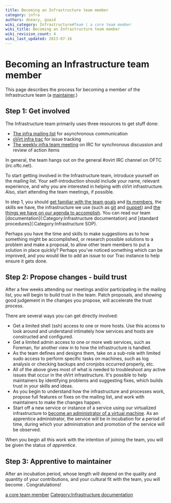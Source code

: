 ```yaml
---
title: Becoming an Infrastructure team member
category: infra
authors: dneary, quaid
wiki_category: Infrastructure#Team | a core team member
wiki_title: Becoming an Infrastructure team member
wiki_revision_count: 4
wiki_last_updated: 2013-07-16
---
```


# Becoming an Infrastructure team member

This page describes the process for becoming a member of the Infrastructure team (a [maintainer](/develop/dev-process/becoming-a-maintainer/).)

## Step 1: Get involved

The Infrastructure team primarily uses three resources to get stuff done:

*   [The infra mailing list](http://lists.ovirt.org/mailman/listinfo/infra) for asynchronous communication
*   [oVirt infra trac](https://fedorahosted.org/ovirt/report/1) for issue tracking
*   [The weekly infra team meeting](/develop/infra/infrastructure-team-meetings/) on IRC for synchronous discussion and review of action items

In general, the team hangs out on the general #ovirt IRC channel on OFTC (irc.oftc.net).

To start getting involved in the Infrastructure team, introduce yourself on the mailing list. Your self-introduction should include your name, relevant experience, and why you are interested in helping with oVirt infrastructure. Also, start attending the team meetings, if possible.

In step 1, you should [ get familiar with the team goals](:Category:Infrastructure) and [its members](/develop/infra/infrastructure-team-administrators/), the skills we have, the infrastructure we use (such as [git](/develop/infra/infrastructure-git-repository/) and [puppet](/develop/infra/infrastructure-puppet-details/)) and [the things we have on our agenda to accomplish](http://fedorahosted.org/ovirt/report/1). You can read our team [documentation](:Category:Infrastructure documentation) and [standard procedures](:Category:Infrastructure SOP).

Perhaps you have the time and skills to make suggestions as to how something might be accomplished, or research possible solutions to a problem and make a proposal, to allow other team members to put a solution in place quickly? Perhaps you've noticed something which can be improved, and you would like to add an issue to our Trac instance to help ensure it gets done.

## Step 2: Propose changes - build trust

After a few weeks attending our meetings and/or participating in the mailing list, you will begin to build trust in the team. Patch proposals, and showing good judgement in the changes you propose, will accelerate the trust process.

There are several ways you can get directly involved:

*   Get a limited shell (ssh) access to one or more hosts. Use this access to look around and understand intimately how services and hosts are constructed and configured.
*   Get a limited admin access to one or more web services, such as Foreman, for another view in to how the infrastructure is handled.
*   As the team defines and designs them, take on a sub-role with limited sudo access to perform specific tasks on machines, such as log analysis or checking backups and cronjobs occurred properly, etc.
*   All of the above gives most of what is needed to troubleshoot any active issues that occur in the oVirt infrastructure. It's possible to help maintainers by identifying problems and suggesting fixes, which builds trust in your skills and ideas.
*   As you begin to understand how the infrastructure and processes work, propose full features or fixes on the mailing list, and work with maintainers to make the changes happen.
*   Start off a new service or instance of a service using our virtualized infrastructure to [become an administrator of a virtual machine](/develop/infra/adding-a-new-system-administrator-to-a-host/). As an apprentice administrator, the service will be in incubation for a period of time, during which your administration and promotion of the service will be observed.

When you begin all this work with the intention of joining the team, you will be given the status of *apprentice*.

## Step 3: Apprentive to maintainer

After an incubation period, whose length will depend on the quality and quantity of your contributions, and your cultural fit with the team, you will become . Congratulations!

[a core team member](/develop/infra/infrastructure/#team) [Category:Infrastructure documentation](/develop/infra/infrastructure-documentation/)
